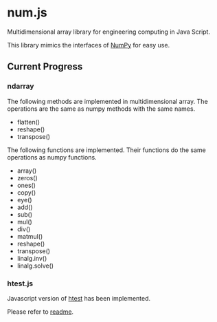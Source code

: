 # num.js
Multidimensional array library for engineering computing in Java Script.

This library mimics the interfaces of [NumPy](https://numpy.org/) for easy use.


## Current Progress
### ndarray

The following methods are implemented in multidimensional array. The operations are the same as numpy methods with the same names.
- flatten()
- reshape()
- transpose()

The following functions are implemented. Their functions do the same operations as numpy functions.
- array()
- zeros()
- ones()
- copy()
- eye()
- add()
- sub()
- mul()
- div()
- matmul()
- reshape()
- transpose()
- linalg.inv()
- linalg.solve()



### htest.js
Javascript version of [htest](https://github.com/trip2eee/htest) has been implemented.

Please refer to [readme](htest.js/README.md).





